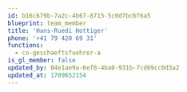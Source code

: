 ```yaml
---
id: b16c679b-7a2c-4b67-8715-5c0d7bc6f6a5
blueprint: team_member
title: 'Hans-Ruedi Hottiger'
phone: '+41 79 420 69 31'
functions:
  - co-geschaeftsfuehrer-a
is_gl_member: false
updated_by: 04e1ae9a-6ef8-4ba0-931b-7cd69cc0d3a2
updated_at: 1709652154
---
```

